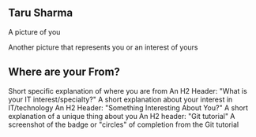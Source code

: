 ## Taru Sharma
 A picture of you

 Another picture that represents you or an interest of yours
 ## Where are your From?
 Short specific explanation of where you are from
 An H2 Header: "What is your IT interest/specialty?"
 A short explanation about your interest in IT/technology
 An H2 Header: "Something Interesting About You?"
 A short explanation of a unique thing about you
 An H2 header: "Git tutorial"
 A screenshot of the badge or "circles" of completion from the Git tutorial
